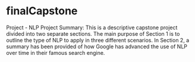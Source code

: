# finalCapstone
Project - NLP
Project Summary:
This is a descriptive capstone project divided into two separate sections. The main purpose of Section 1 is to outline the type of NLP to apply in three different scenarios. In Section 2, a summary has been provided of how Google has advanced the use of NLP over time in their famous search engine.
